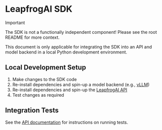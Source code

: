 # LeapfrogAI SDK

> [!IMPORTANT]
> The SDK is not a functionally independent component! Please see the root README for more context.

This document is only applicable for integrating the SDK into an API and model backend in a local Python development environment.

## Local Development Setup

1. Make changes to the SDK code
2. Re-install dependencies and spin-up a model backend (e.g., [vLLM](../../packages/vllm/README.md))
3. Re-install dependencies and spin-up the [LeapfrogAI API](../leapfrogai_api/README.md)
4. Test changes as required

## Integration Tests

See the [API documentation](../leapfrogai_api/README.md) for instructions on running tests.
